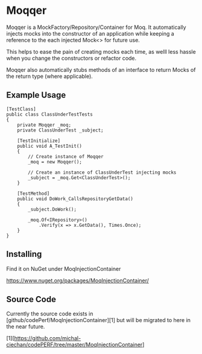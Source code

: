 # Moqqer

Moqqer is a MockFactory/Repository/Container for Moq. It automatically injects mocks into the constructor of an application while keeping a reference to the each injected Mock<> for future use.

This helps to ease the pain of creating mocks each time, as welll less hassle when you change the constructors or refactor code.

Moqqer also automatically stubs methods of an interface to return Mocks of the return type (where applicable).

## Example Usage

    [TestClass]
    public class ClassUnderTestTests
    {
        private Moqqer _moq;
        private ClassUnderTest _subject;

        [TestInitialize]
        public void A_TestInit()
        {
            // Create instance of Moqqer
            _moq = new Moqqer();
            
            // Create an instance of ClassUnderTest injecting mocks
            _subject = _moq.Get<ClassUnderTest>();
        }

        [TestMethod]
        public void DoWork_CallsRepositoryGetData()
        {
            _subject.DoWork();

            _moq.Of<IRepository>()
                .Verify(x => x.GetData(), Times.Once);
        }
    }

## Installing

Find it on NuGet under MoqInjectionContainer

https://www.nuget.org/packages/MoqInjectionContainer/

## Source Code

Currently the source code exists in [github/codePerf/MoqInjectionContainer][1] but will be migrated to here in the near future.

[1][https://github.com/michal-ciechan/codePERF/tree/master/MoqInjectionContainer]

